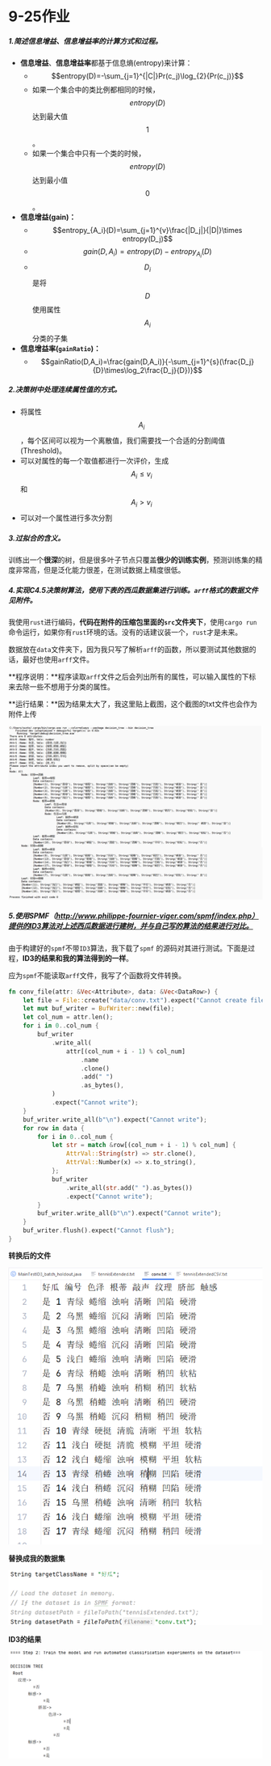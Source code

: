# 9-25作业

##### 1.简述信息增益、信息增益率的计算方式和过程。

+ **信息增益**、**信息增益率**都基于信息熵(entropy)来计算：
    + $$entropy(D)=-\sum_{j=1}^{|C|}Pr(c_j)\log_{2}{Pr(c_j)}$$
    + 如果一个集合中的类比例都相同的时候，$$entropy(D)$$达到最大值$$1$$。
    + 如果一个集合中只有一个类的时候，$$entropy(D)$$达到最小值$$0$$。
+ **信息增益(gain)：**
    + $$entropy_{A_i}(D)=\sum_{j=1}^{v}\frac{|D_j|}{|D|}\times entropy(D_j)$$
    + $$gain(D,A_i)=entropy(D)-entropy_{A_i}(D)$$
    + $$D_i$$是将$$D$$使用属性$$A_i$$分类的子集
+ **信息增益率(`gainRatio`)：**
    + $$gainRatio(D,A_i)=\frac{gain(D,A_i)}{-\sum_{j=1}^{s}(\frac{D_j}{D}\times\log_2\frac{D_j}{D})}$$

##### 2.决策树中处理连续属性值的方式。

+ 将属性$$A_i$$，每个区间可以视为一个离散值，我们需要找一个合适的分割阈值(Threshold)。	
+ 可以对属性的每一个取值都进行一次评价，生成$$A_i\le v_i$$和$$A_i > v_i$$
+ 可以对一个属性进行多次分割

##### 3.过拟合的含义。

训练出一个**很深**的树，但是很多叶子节点只覆盖**很少的训练实例**，预测训练集的精度非常高，但是泛化能力很差，在测试数据上精度很低。

##### 4.实现C4.5决策树算法，使用下表的西瓜数据集进行训练。`arff`格式的数据文件见附件。

我使用`rust`进行编码，**代码在附件的压缩包里面的`src`文件夹下**，使用`cargo run`命令运行，如果你有`rust`环境的话。没有的话建议装一个，`rust`才是未来。

数据放在`data`文件夹下，因为我只写了解析`arff`的函数，所以要测试其他数据的话，最好也使用`arff`文件。

**程序说明：**程序读取`arff`文件之后会列出所有的属性，可以输入属性的下标来去除一些不想用于分类的属性。

**运行结果：**因为结果太大了，我这里贴上截图，这个截图的txt文件也会作为附件上传

![result](孙潇桐2021117405/result.png)

##### 5.使用SPMF（http://www.philippe-fournier-viger.com/spmf/index.php）提供的ID3算法对上述西瓜数据进行建树，并与自己写的算法的结果进行对比。

由于构建好的`spmf`不带`ID3`算法，我下载了`spmf` 的源码对其进行测试。下面是过程，**ID3的结果和我的算法得到的一样**。

应为`spmf`不能读取`arff`文件，我写了个函数将文件转换。

```rust
fn conv_file(attr: &Vec<Attribute>, data: &Vec<DataRow>) {
    let file = File::create("data/conv.txt").expect("Cannot create file");
    let mut buf_writer = BufWriter::new(file);
    let col_num = attr.len();
    for i in 0..col_num {
        buf_writer
            .write_all(
                attr[(col_num + i - 1) % col_num]
                    .name
                    .clone()
                    .add(" ")
                    .as_bytes(),
            )
            .expect("Cannot write");
    }
    buf_writer.write_all(b"\n").expect("Cannot write");
    for row in data {
        for i in 0..col_num {
            let str = match &row[(col_num + i - 1) % col_num] {
                AttrVal::String(str) => str.clone(),
                AttrVal::Number(x) => x.to_string(),
            };
            buf_writer
                .write_all(str.add(" ").as_bytes())
                .expect("Cannot write");
        }
        buf_writer.write_all(b"\n").expect("Cannot write");
    }
    buf_writer.flush().expect("Cannot flush");
}
```

**转换后的文件**

![image-20230927233827363](孙潇桐2021117405/image-20230927233827363.png)

**替换成我的数据集**

![image-20230927234320920](孙潇桐2021117405/image-20230927234320920.png)

**ID3的结果**

![image-20230927234402175](孙潇桐2021117405/image-20230927234402175.png)